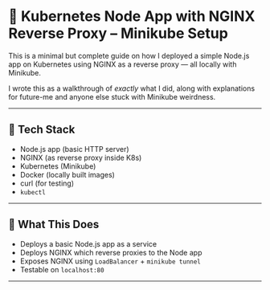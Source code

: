 # 🐳 Kubernetes Node App with NGINX Reverse Proxy – Minikube Setup

This is a minimal but complete guide on how I deployed a simple Node.js app on Kubernetes using NGINX as a reverse proxy — all locally with Minikube.

I wrote this as a walkthrough of *exactly* what I did, along with explanations for future-me and anyone else stuck with Minikube weirdness.

---

## 🧱 Tech Stack

- Node.js app (basic HTTP server)
- NGINX (as reverse proxy inside K8s)
- Kubernetes (Minikube)
- Docker (locally built images)
- curl (for testing)
- `kubectl`

---

## 🧪 What This Does

- Deploys a basic Node.js app as a service
- Deploys NGINX which reverse proxies to the Node app
- Exposes NGINX using `LoadBalancer` + `minikube tunnel`
- Testable on `localhost:80`

---
